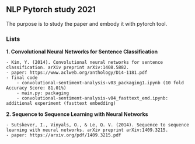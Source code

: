 ## NLP Pytorch study 2021

The purpose is to study the paper and embody it with pytorch tool.

### Lists

**1. Convolutional Neural Networks for Sentence Classification**

	- Kim, Y. (2014). Convolutional neural networks for sentence classification. arXiv preprint arXiv:1408.5882.
	- paper: https://www.aclweb.org/anthology/D14-1181.pdf 
	- final code
		- convolutional-sentiment-analysis-v03_packaging1.ipynb (10 fold Accuracy Score: 81.01%)
		- main.py: packaging 
		- convolutional-sentiment-analysis-v04_fasttext_emd.ipynb: additional experiment (fasttext embedding)
	

**2. Sequence to Sequence Learning with Neural Networks**

	- Sutskever, I., Vinyals, O., & Le, Q. V. (2014). Sequence to sequence learning with neural networks. arXiv preprint arXiv:1409.3215.
	- paper: https://arxiv.org/pdf/1409.3215.pdf